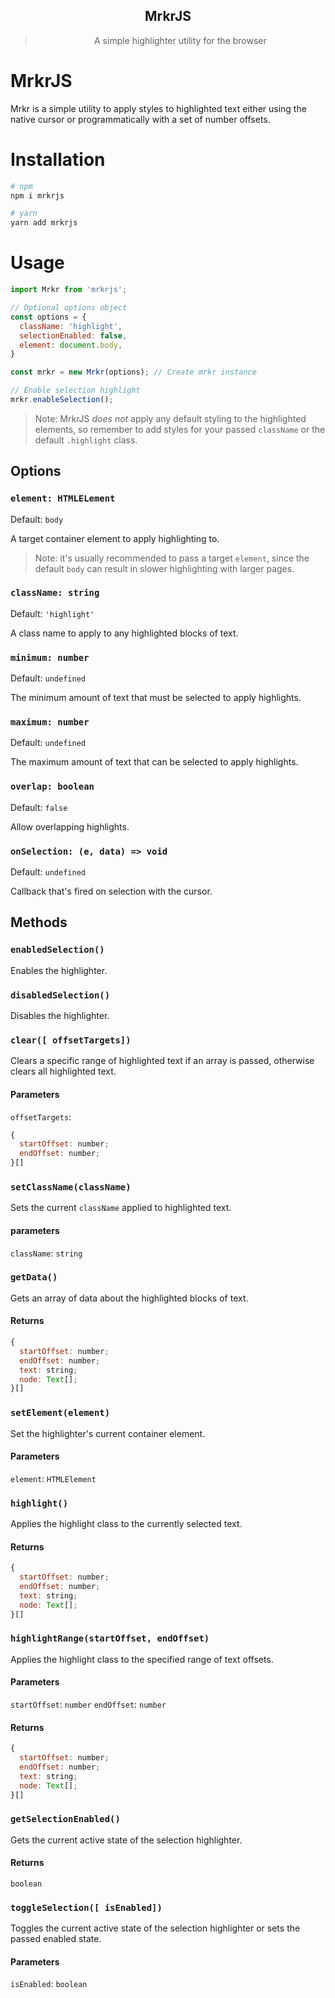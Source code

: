 <div align="center">
  <h2>MrkrJS</h2>
  <blockquote>A simple highlighter utility for the browser</blockquote>
</div>

# MrkrJS
Mrkr is a simple utility to apply styles to highlighted text either using the native cursor or programmatically with a set of number offsets.

# Installation
```bash
# npm
npm i mrkrjs

# yarn
yarn add mrkrjs
```

# Usage
```javascript
import Mrkr from 'mrkrjs';

// Optional options object
const options = {
  className: 'highlight',
  selectionEnabled: false,
  element: document.body,
}

const mrkr = new Mrkr(options); // Create mrkr instance

// Enable selection highlight
mrkr.enableSelection();
```
> Note: MrkrJS *does not* apply any default styling to the highlighted elements, so remember to add styles for your passed `className` or the default `.highlight` class.

## Options
### `element: HTMLELement`
Default: `body`

A target container element to apply highlighting to.
> Note: it's usually recommended to pass a target `element`, since the default `body` can result in slower highlighting with larger pages.

### `className: string`
Default: `'highlight'`

A class name to apply to any highlighted blocks of text.

### `minimum: number`
Default: `undefined`

The minimum amount of text that must be selected to apply highlights.

### `maximum: number`
Default: `undefined`

The maximum amount of text that can be selected to apply highlights.

### `overlap: boolean`
Default: `false`

Allow overlapping highlights.

### `onSelection: (e, data) => void`
Default: `undefined`

Callback that's fired on selection with the cursor.

## Methods

### `enabledSelection()`
Enables the highlighter.

### `disabledSelection()`
Disables the highlighter.

### `clear([ offsetTargets])`
Clears a specific range of highlighted text if an array is passed, otherwise clears all highlighted text.
#### Parameters
`offsetTargets`: 
```javascript
{
  startOffset: number;
  endOffset: number;
}[]
```

### `setClassName(className)`
Sets the current `className` applied to highlighted text.
#### parameters
`className`: `string`

### `getData()`
Gets an array of data about the highlighted blocks of text.
#### Returns
```javascript
{
  startOffset: number;
  endOffset: number;
  text: string;
  node: Text[];
}[]
```

### `setElement(element)`
Set the highlighter's current container element.
#### Parameters
`element`: `HTMLElement`



### `highlight()`
Applies the highlight class to the currently selected text.
#### Returns
```javascript
{
  startOffset: number;
  endOffset: number;
  text: string;
  node: Text[];
}[]
```

### `highlightRange(startOffset, endOffset)`
Applies the highlight class to the specified range of text offsets.
#### Parameters
`startOffset`: `number`
`endOffset`: `number`

#### Returns
```javascript
{
  startOffset: number;
  endOffset: number;
  text: string;
  node: Text[];
}[]
```

### `getSelectionEnabled()`
Gets the current active state of the selection highlighter.
#### Returns
`boolean`

### `toggleSelection([ isEnabled])`
Toggles the current active state of the selection highlighter or sets the passed enabled state.
#### Parameters
`isEnabled`: `boolean`


